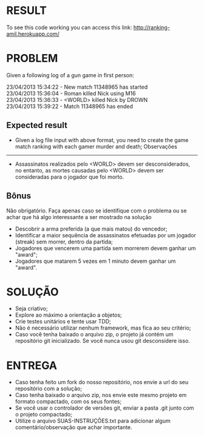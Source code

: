 RESULT
=========
To see this code working you can access this link: http://ranking-amil.herokuapp.com/

PROBLEM
========
Given a following log of a gun game in first person:

23/04/2013 15:34:22 - New match 11348965 has started  
23/04/2013 15:36:04 - Roman killed Nick using M16  
23/04/2013 15:36:33 - &lt;WORLD&gt; killed Nick by DROWN  
23/04/2013 15:39:22 - Match 11348965 has ended  

Expected result
------------------
* Given a log file input with above format, you need to create the game match ranking with each gamer murder and death;
Observações
------------
* Assassinatos realizados pelo &lt;WORLD&gt; devem ser desconsiderados, no entanto, as mortes causadas pelo &lt;WORLD&gt; devem ser consideradas para o jogador que foi morto.


Bônus
-----
Não obrigatório. Faça apenas caso se identifique com o problema ou se achar que há algo interessante a ser mostrado na solução
* Descobrir a arma preferida (a que mais matou) do vencedor;
* Identificar a maior sequência de assassinatos efetuadas por um jogador (streak) sem morrer, dentro da partida;
* Jogadores que vencerem uma partida sem morrerem devem ganhar um "award";
* Jogadores que matarem 5 vezes em 1 minuto devem ganhar um "award".


SOLUÇÃO
=======
* Seja criativo;
* Explore ao máximo a orientação a objetos;
* Crie testes unitários e tente usar TDD;
* Não é necessário utilizar nenhum framework, mas fica ao seu critério;
* Caso você tenha baixado o arquivo zip, o projeto já contém um repositório git inicializado. Se você nunca usou git desconsidere isso. 

ENTREGA
=======
* Caso tenha feito um fork do nosso repositório, nos envie a url do seu repositório com a solução;
* Caso tenha baixado o arquivo zip, nos envie este mesmo projeto em formato compactado, com os seus fontes;
* Se você usar o controlador de versões git, enviar a pasta .git junto com o projeto compactado;
* Utilize o arquivo SUAS-INSTRUÇÕES.txt para adicionar algum comentário/observação que achar importante.
